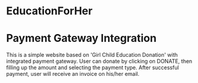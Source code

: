 # EducationForHer
# Payment Gateway Integration
This is a simple website based on 'Girl Child Education Donation' with integrated payment gateway. User can donate by clicking on DONATE, then filling up the amount and selecting the payment type. After successful payment, user will receive an invoice on his/her email.
